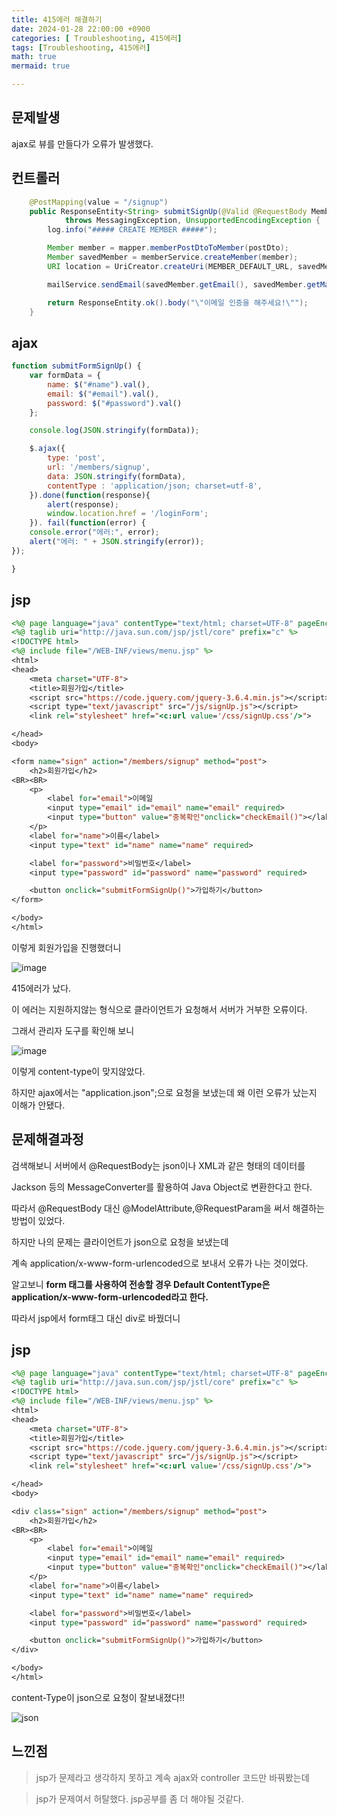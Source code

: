```yaml
---
title: 415에러 해결하기
date: 2024-01-28 22:00:00 +0900
categories: [ Troubleshooting, 415에러]
tags: [Troubleshooting, 415에러]
math: true
mermaid: true

---
```


## **문제발생**

ajax로 뷰를 만들다가 오류가 발생했다.

## **컨트롤러**


```java
    @PostMapping(value = "/signup")
    public ResponseEntity<String> submitSignUp(@Valid @RequestBody MemberDto.PostDto postDto)
            throws MessagingException, UnsupportedEncodingException {
        log.info("##### CREATE MEMBER #####");

        Member member = mapper.memberPostDtoToMember(postDto);
        Member savedMember = memberService.createMember(member);
        URI location = UriCreator.createUri(MEMBER_DEFAULT_URL, savedMember.getMemberId());

        mailService.sendEmail(savedMember.getEmail(), savedMember.getMailKey(), savedMember.getMemberId());

        return ResponseEntity.ok().body("\"이메일 인증을 해주세요!\"");
    }

```

## **ajax**

```javascript
function submitFormSignUp() {
    var formData = {
        name: $("#name").val(),
        email: $("#email").val(),
        password: $("#password").val()
    };

    console.log(JSON.stringify(formData));

    $.ajax({
        type: 'post',
        url: '/members/signup',
        data: JSON.stringify(formData),
        contentType : 'application/json; charset=utf-8',
    }).done(function(response){
        alert(response);
        window.location.href = '/loginForm';
    }). fail(function(error) {
    console.error("에러:", error);
    alert("에러: " + JSON.stringify(error));
});

}
```
## **jsp**

```jsp
<%@ page language="java" contentType="text/html; charset=UTF-8" pageEncoding="UTF-8"%>
<%@ taglib uri="http://java.sun.com/jsp/jstl/core" prefix="c" %>
<!DOCTYPE html>
<%@ include file="/WEB-INF/views/menu.jsp" %>
<html>
<head>
    <meta charset="UTF-8">
    <title>회원가입</title>
    <script src="https://code.jquery.com/jquery-3.6.4.min.js"></script>
    <script type="text/javascript" src="/js/signUp.js"></script>
    <link rel="stylesheet" href="<c:url value='/css/signUp.css'/>">

</head>
<body>

<form name="sign" action="/members/signup" method="post">
    <h2>회원가입</h2>
<BR><BR>
    <p>
        <label for="email">이메일
        <input type="email" id="email" name="email" required>
        <input type="button" value="중복확인"onclick="checkEmail()"></label>
    </p>
    <label for="name">이름</label>
    <input type="text" id="name" name="name" required>

    <label for="password">비밀번호</label>
    <input type="password" id="password" name="password" required>

    <button onclick="submitFormSignUp()">가입하기</button>
</form>

</body>
</html>

```
이렇게 회원가입을 진행했더니 

![image](https://github.com/ararp1006/mainProject/assets/130068083/6d7ffdbd-af87-4a57-bf53-c7782c23a176)

415에러가 났다.

이 에러는 지원하지않는 형식으로 클라이언트가 요청해서 서버가 거부한 오류이다.

그래서 관리자 도구를 확인해 보니

![image](https://github.com/ararp1006/mainProject/assets/130068083/5e5bde4d-3e65-4246-a1d0-f9bcd161c738)

이렇게 content-type이 맞지않았다.

하지만 ajax에서는 "application.json";으로 요청을 보냈는데 왜 이런 오류가 났는지 이해가 안됐다.


## **문제해결과정**

검색해보니  서버에서 @RequestBody는 json이나 XML과 같은 형태의 데이터를 

Jackson 등의 MessageConverter를 활용하여 Java Object로 변환한다고 한다.

따라서 @RequestBody 대신 @ModelAttribute,@RequestParam을 써서 해결하는 방법이 있었다.

하지만 나의 문제는 클라이언트가 json으로 요청을 보냈는데 

계속 application/x-www-form-urlencoded으로 보내서 오류가 나는 것이었다.


알고보니 **form 태그를 사용하여 전송할 경우 Default ContentType은 application/x-www-form-urlencoded라고 한다.**

따라서 jsp에서 form태그 대신 div로 바꿨더니

## **jsp**

```jsp
<%@ page language="java" contentType="text/html; charset=UTF-8" pageEncoding="UTF-8"%>
<%@ taglib uri="http://java.sun.com/jsp/jstl/core" prefix="c" %>
<!DOCTYPE html>
<%@ include file="/WEB-INF/views/menu.jsp" %>
<html>
<head>
    <meta charset="UTF-8">
    <title>회원가입</title>
    <script src="https://code.jquery.com/jquery-3.6.4.min.js"></script>
    <script type="text/javascript" src="/js/signUp.js"></script>
    <link rel="stylesheet" href="<c:url value='/css/signUp.css'/>">

</head>
<body>

<div class="sign" action="/members/signup" method="post">
    <h2>회원가입</h2>
<BR><BR>
    <p>
        <label for="email">이메일
        <input type="email" id="email" name="email" required>
        <input type="button" value="중복확인"onclick="checkEmail()"></label>
    </p>
    <label for="name">이름</label>
    <input type="text" id="name" name="name" required>

    <label for="password">비밀번호</label>
    <input type="password" id="password" name="password" required>

    <button onclick="submitFormSignUp()">가입하기</button>
</div>

</body>
</html>
```

content-Type이 json으로 요청이 잘보내졌다!!

![json](https://github.com/ararp1006/mainProject/assets/130068083/92b19f67-1756-40e4-b395-1d172565d89c)

## **느낀점**

> jsp가 문제라고 생각하지 못하고 계속 ajax와 controller 코드만 바꿔봤는데 

> jsp가 문제여서 허탈했다. jsp공부를 좀 더 해야될 것같다.
